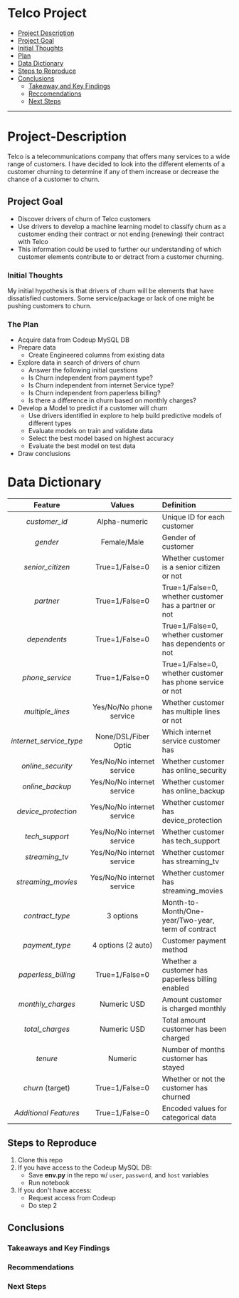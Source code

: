 Telco Project
=============================
<!--Created Anchor links to navigate read me better-->

- [Project Description](#project-description)
- [Project Goal](#project-goal)
- [Initial Thoughts](#Initial-Thoughts)
- [Plan](#Plan)
- [Data Dictionary](#data-dictionary)
- [Steps to Reproduce](#steps-to-reporduce) 
- [Conclusions](#conclusions)
	- [Takeaway and Key Findings](#takeaways-and-key-findings)
	- [Reccomendations](#recommendations)
	- [Next Steps](#next-steps)

----------------------------------

# Project-Description

Telco is a telecommunications company that offers many services to a wide range of customers. I have decided to look into the different elements of a customer churning to determine if any of them increase or decrease the chance of a customer to churn.

## Project Goal

* Discover drivers of churn of Telco customers
* Use drivers to develop a machine learning model to classify churn as a customer ending their contract or not ending (renewing) their contract with Telco
* This information could be used to further our understanding of which customer elements contribute to or detract from a customer churning.

### Initial Thoughts

My initial hypothesis is that drivers of churn will be elements that have dissatisfied customers. Some service/package or lack of one might be pushing customers to churn.

### The Plan

* Acquire data from Codeup MySQL DB
* Prepare data
    * Create Engineered columns from existing data
* Explore data in search of drivers of churn
    * Answer the following initial questions
    * Is Churn independent from payment type?
    * Is Churn independent from internet Service type?
    * Is Churn independent from paperless billing?
    * Is there a difference in churn based on monthly charges?
* Develop a Model to predict if a customer will churn
    * Use drivers identified in explore to help build predictive models of different types
    * Evaluate models on train and validate data
    * Select the best model based on highest accuracy
    * Evaluate the best model on test data
* Draw conclusions


# Data Dictionary

|**Feature**|**Values**|**Definition**|
|:--------------------:|:---------------------------:|:-------------------------------------------------------- |
| *customer_id*           | Alpha-numeric               | Unique ID for each customer                              |
| *gender*                | Female/Male                 | Gender of customer                                       |
| *senior_citizen*        | True=1/False=0              | Whether customer is a senior citizen or not              |
| *partner*               | True=1/False=0              | True=1/False=0, whether customer has a partner or not    |
| *dependents*            | True=1/False=0              | True=1/False=0, whether customer has dependents or not   |
| *phone_service*         | True=1/False=0              | True=1/False=0, whether customer has phone service or not|
| *multiple_lines*        | Yes/No/No phone service     | Whether customer has multiple lines or not               |
| *internet_service_type* | None/DSL/Fiber Optic        | Which internet service customer has                      |
| *online_security*       | Yes/No/No internet service  | Whether customer has online_security                     |
| *online_backup*         | Yes/No/No internet service  | Whether customer has online_backup                       |
| *device_protection*     | Yes/No/No internet service  | Whether customer has device_protection                   |
| *tech_support*          | Yes/No/No internet service  | Whether customer has tech_support                        |
| *streaming_tv*          | Yes/No/No internet service  | Whether customer has streaming_tv                        |
| *streaming_movies*      | Yes/No/No internet service  | Whether customer has streaming_movies                    |
| *contract_type*         | 3 options                   | Month-to-Month/One-year/Two-year, term of contract       |
| *payment_type*          | 4 options (2 auto)          | Customer payment method                                  |
| *paperless_billing*     | True=1/False=0              | Whether a customer has paperless billing enabled         |
| *monthly_charges*       | Numeric USD                 | Amount customer is charged monthly                       |
| *total_charges*         | Numeric USD                 | Total amount customer has been charged                   |
| *tenure*                | Numeric                     | Number of months customer has stayed                     |
| *churn* (target)        | True=1/False=0              | Whether or not the customer has churned                  |
| *Additional Features*   | True=1/False=0              | Encoded values for categorical data                      |


## Steps to Reproduce

1) Clone this repo
2) If you have access to the Codeup MySQL DB:
   - Save **env.py** in the repo w/ `user`, `password`, and `host` variables
   - Run notebook
3) If you don't have access:
   - Request access from Codeup
   - Do step 2

## Conclusions

### Takeaways and Key Findings
<!-- EX:
* Payment type was found to be a driver of churn
    - Electronic check being the most common among churn
* Fiber optic internet being a driver of churn was surprising considering it has faster internet speeds
* Paperless billing was found to be a driver of churn
    - Having it enabled was the most common among churn
* Monthly charges was found to be a driver of churn, higher charges for churn-->

### Recommendations

<!-- EX:
* Check with the finance department to figure out if there are issues with electronic check
* Check with internet department to see if there are frequent issues with Fiber optic internet-->

### Next Steps

<!-- EX:
* Given more time I could check what is causing the high monthly charges that lead to customers churning-->
